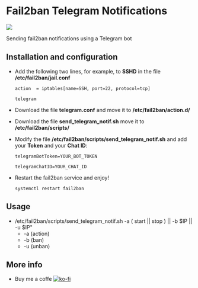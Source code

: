 # Fail2ban Telegram Notifications

![](https://deividsdocs.files.wordpress.com/2020/04/telegram_notifications_fail2ban.jpg)

Sending fail2ban notifications using a Telegram bot

## Installation and configuration
- Add the following two lines, for example, to **SSHD** in the file **/etc/fail2ban/jail.conf**
  
  `action  = iptables[name=SSH, port=22, protocol=tcp]`
	
  `telegram`
- Download the file **telegram.conf** and move it to **/etc/fail2ban/action.d/**
- Download the file **send_telegram_notif.sh** move it to **/etc/fail2ban/scripts/**
- Modify the file **/etc/fail2ban/scripts/send_telegram_notif.sh** and add your **Token** and your **Chat ID**:

  `telegramBotToken=YOUR_BOT_TOKEN`

  `telegramChatID=YOUR_CHAT_ID`
- Restart the fail2ban service and enjoy!

  `systemctl restart fail2ban`
 
## Usage
+ /etc/fail2ban/scripts/send_telegram_notif.sh -a ( start || stop ) || -b $IP || -u $IP"
  + -a (action)
  + -b (ban)
  + -u (unban)
  
## More info
- Buy me a coffe [![ko-fi](https://www.ko-fi.com/img/githubbutton_sm.svg)](https://ko-fi.com/U7U01LTQB)
